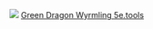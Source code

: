 ![](https://5e.tools/img/MM/Green%20Dragon%20Wyrmling.png)
[Green Dragon Wyrmling 5e.tools](https://5e.tools/bestiary.html#green%20dragon%20wyrmling_mm)